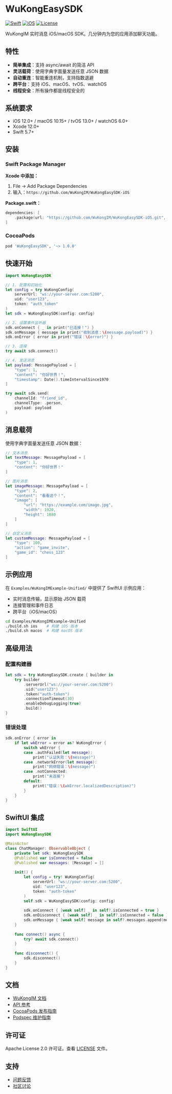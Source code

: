 # WuKongEasySDK

[![Swift](https://img.shields.io/badge/Swift-5.7+-orange.svg)](https://swift.org)
[![iOS](https://img.shields.io/badge/iOS-12.0+-blue.svg)](https://developer.apple.com/ios/)
[![License](https://img.shields.io/badge/License-Apache%202.0-blue.svg)](LICENSE)

WuKongIM 实时消息 iOS/macOS SDK。几分钟内为您的应用添加聊天功能。

## 特性

- **简单集成**：支持 async/await 的简洁 API
- **灵活载荷**：使用字典字面量发送任意 JSON 数据
- **自动重连**：智能重连机制，支持指数退避
- **跨平台**：支持 iOS、macOS、tvOS、watchOS
- **线程安全**：所有操作都是线程安全的

## 系统要求

- iOS 12.0+ / macOS 10.15+ / tvOS 13.0+ / watchOS 6.0+
- Xcode 12.0+
- Swift 5.7+

## 安装

### Swift Package Manager

**Xcode 中添加：**
1. File → Add Package Dependencies
2. 输入：`https://github.com/WuKongIM/WuKongEasySDK-iOS`

**Package.swift：**
```swift
dependencies: [
    .package(url: "https://github.com/WuKongIM/WuKongEasySDK-iOS.git", from: "1.0.0")
]
```

### CocoaPods

```ruby
pod 'WuKongEasySDK', '~> 1.0.0'
```

## 快速开始

```swift
import WuKongEasySDK

// 1. 配置和初始化
let config = try WuKongConfig(
    serverUrl: "ws://your-server.com:5200",
    uid: "user123",
    token: "auth_token"
)
let sdk = WuKongEasySDK(config: config)

// 2. 设置事件监听器
sdk.onConnect { _ in print("已连接！") }
sdk.onMessage { message in print("收到消息：\(message.payload)") }
sdk.onError { error in print("错误：\(error)") }

// 3. 连接
try await sdk.connect()

// 4. 发送消息
let payload: MessagePayload = [
    "type": 1,
    "content": "你好世界！",
    "timestamp": Date().timeIntervalSince1970
]

try await sdk.send(
    channelId: "friend_id",
    channelType: .person,
    payload: payload
)
```

## 消息载荷

使用字典字面量发送任意 JSON 数据：

```swift
// 文本消息
let textMessage: MessagePayload = [
    "type": 1,
    "content": "你好世界！"
]

// 图片消息
let imageMessage: MessagePayload = [
    "type": 2,
    "content": "看看这个！",
    "image": [
        "url": "https://example.com/image.jpg",
        "width": 1920,
        "height": 1080
    ]
]

// 自定义消息
let customMessage: MessagePayload = [
    "type": 100,
    "action": "game_invite",
    "game_id": "chess_123"
]
```

## 示例应用

在 `Examples/WuKongIMExample-Unified/` 中提供了 SwiftUI 示例应用：

- 实时消息传输，显示原始 JSON 载荷
- 连接管理和事件日志
- 跨平台（iOS/macOS）

```bash
cd Examples/WuKongIMExample-Unified
./build.sh ios    # 构建 iOS 版本
./build.sh macos  # 构建 macOS 版本
```

## 高级用法

### 配置构建器

```swift
let sdk = try WuKongEasySDK.create { builder in
    try builder
        .serverUrl("ws://your-server.com:5200")
        .uid("user123")
        .token("auth-token")
        .connectionTimeout(30)
        .enableDebugLogging(true)
        .build()
}
```

### 错误处理

```swift
sdk.onError { error in
    if let wkError = error as? WuKongError {
        switch wkError {
        case .authFailed(let message):
            print("认证失败：\(message)")
        case .networkError(let message):
            print("网络错误：\(message)")
        case .notConnected:
            print("未连接")
        default:
            print("错误：\(wkError.localizedDescription)")
        }
    }
}
```

## SwiftUI 集成

```swift
import SwiftUI
import WuKongEasySDK

@MainActor
class ChatManager: ObservableObject {
    private let sdk: WuKongEasySDK
    @Published var isConnected = false
    @Published var messages: [Message] = []
    
    init() {
        let config = try! WuKongConfig(
            serverUrl: "ws://your-server.com:5200",
            uid: "user123",
            token: "auth-token"
        )
        self.sdk = WuKongEasySDK(config: config)
        
        sdk.onConnect { [weak self] _ in self?.isConnected = true }
        sdk.onDisconnect { [weak self] _ in self?.isConnected = false }
        sdk.onMessage { [weak self] message in self?.messages.append(message) }
    }
    
    func connect() async {
        try? await sdk.connect()
    }
    
    func disconnect() {
        sdk.disconnect()
    }
}
```

## 文档

- [WuKongIM 文档](https://docs.wukongim.com)
- [API 参考](https://docs.wukongim.com/sdk/ios)
- [CocoaPods 发布指南](docs/COCOAPODS_PUBLISHING_zh.md)
- [Podspec 维护指南](docs/PODSPEC_MAINTENANCE.md)

## 许可证

Apache License 2.0 许可证。查看 [LICENSE](LICENSE) 文件。

## 支持

- [问题反馈](https://github.com/WuKongIM/WuKongEasySDK-iOS/issues)
- [社区讨论](https://github.com/WuKongIM/WuKongIM/discussions)
